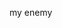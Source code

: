 my enemy




                                                                                                                            
